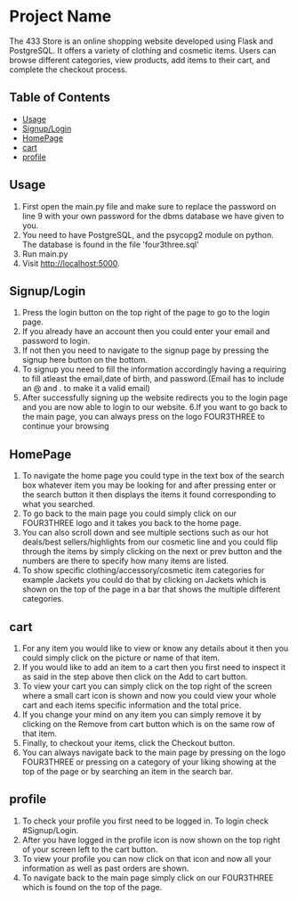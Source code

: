 # Project Name

The 433 Store is an online shopping website developed using Flask and PostgreSQL. It offers a variety of clothing and cosmetic items. Users can browse different categories, view products, add items to their cart, and complete the checkout process.

## Table of Contents

- [Usage](#usage)
- [Signup/Login](#Signup/Login)
- [HomePage](#HomePage)
- [cart](#cart)
- [profile](#profile)

## Usage

1. First open the main.py file and make sure to replace the password on line 9 with your own password for the dbms database we have given to you.
2. You need to have PostgreSQL, and the psycopg2 module on python. The database is found in the file 'four3three.sql'
3. Run main.py
4. Visit [http://localhost:5000](http://localhost:5000).

## Signup/Login

1. Press the login button on the top right of the page to go to the login page.
2. If you already have an account then you could enter your email and password to login.
3. If not then you need to navigate to the signup page by pressing the signup here button on the bottom.
4. To signup you need to fill the information accordingly having a requiring to fill atleast the email,date of birth, and password.(Email has to include an @ and . to make it a valid email)
5. After successfully signing up the website redirects you to the login page and you are now able to login to our website.
6.If you want to go back to the main page, you can always press on the logo FOUR3THREE to continue your browsing

## HomePage

1. To navigate the home page you could type in the text box of the search box whatever item you may be looking for and after pressing enter or the search button it then displays the items it found corresponding to what you searched.
2. To go back to the main page you could simply click on our FOUR3THREE logo and it takes you back to the home page.
3. You can also scroll down and see multiple sections such as our hot deals/best sellers/highlights from our cosmetic line and you could flip through the items by simply clicking on the next or prev button and the numbers are there to specify how many items are listed.
4. To show specific clothing/accessory/cosmetic item categories for example Jackets you could do that by clicking on Jackets which is shown on the top of the page in a bar that shows the multiple different categories.

## cart

1. For any item you would like to view or know any details about it then you could simply click on the picture or name of that item.
2. If you would like to add an item to a cart then you first need to inspect it as said in the step above then click on the Add to cart button.
3. To view your cart you can simply click on the top right of the screen where a small cart icon is shown and now you could view your whole cart and each items specific information and the total price.
4. If you change your mind on any item you can simply remove it by clicking on the Remove from cart button which is on the same row of that item.
5. Finally, to checkout your items, click the Checkout button.
6. You can always navigate back to the main page by pressing on the logo FOUR3THREE or pressing on a category of your liking showing at the top of the page or by searching an item in the search bar.

## profile

1. To check your profile you first need to be logged in. To login check #Signup/Login.
2. After you have logged in the profile icon is now shown on the top right of your screen left to the cart button.
3. To view your profile you can now click on that icon and now all your information as well as past orders are shown.
4. To navigate back to the main page simply click on our FOUR3THREE which is found on the top of the page.
